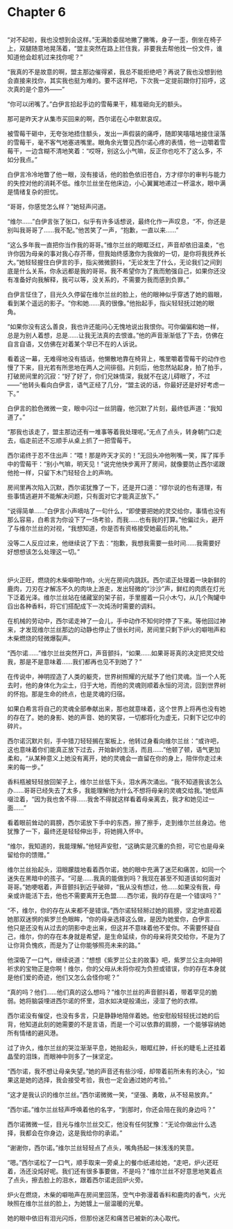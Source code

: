 # Chapter 6

<br>
“对不起啦，我也没想到会这样。”无满脸委屈地撇了撇嘴，身子一歪，倒坐在椅子上，双腿随意地晃荡着，“盟主突然在路上拦住我，非要我去帮他找一份文件，谁知道他会趁机过来找你呢？”

“我真的不是故意的啊，盟主那边催得紧，我总不能拒绝吧？再说了我也没想到他会直接来找你，其实我也挺为难的。要不这样吧，下次我一定提前跟你打招呼，这次真的是个意外——”

“你可以闭嘴了。”白伊言拾起手边的雪莓果干，精准砸向无的额头。

那可是昨天才从集市买回来的啊，西尔诺在心中默默哀叹。

被雪莓干砸中，无夸张地捂住额头，发出一声假装的痛呼，随即笑嘻嘻地接住滚落的雪莓干，毫不客气地塞进嘴里。眼角余光瞥见西尔诺心疼的表情，他一边嚼着雪莓干，一边含糊不清地笑着：“哎呀，别这么小气嘛，反正你也吃不了这么多，不如分我点。”

白伊言冷冷地瞥了他一眼，没有接话，他的脸色依旧苍白，方才缪尔的审判与能力的失控对他的消耗不低。维尔兰丝坐在他床边，小心翼翼地递过一杯温水，眼中满是情绪复杂的担忧。

“哥哥，你感觉怎么样？”她轻声问道。

“维尔……”白伊言张了张口，似乎有许多话想说，最终化作一声叹息，“不，你还是别叫我哥哥了……我不配。”他苦笑了一声，“抱歉，一直以来……”

“这么多年我一直把你当作我的哥哥。”维尔兰丝的眼眶泛红，声音却依旧温柔，“也许你因为母亲的事对我心存芥蒂，但我始终感激你为我做的一切，是你将我抚养长大。”她轻轻握住白伊言的手，指尖微微颤抖，“无论发生了什么，无论我们之间到底是什么关系，你永远都是我的哥哥。我不希望你为了我而勉强自己，如果你还没有准备好向我解释，我可以等，没关系的，不需要为我而感到负罪。”

白伊言怔住了，目光久久停留在维尔兰丝的脸上，他的眼神似乎穿透了她的眉眼，看到某个遥远的影子。“你和她……真的很像。”他抬起手，指尖轻轻抚过她的眼角。

“如果你没有这么善良，我也许还能问心无愧地说出我恨你。可你偏偏和她一样，总是为别人着想，总是……让我无法真的去恨谁。”他的声音渐渐低了下去，仿佛在自言自语，又仿佛在对着某个早已不在的人诉说。

看着这一幕，无难得地没有插话，他懒散地靠在椅背上，嘴里嚼着雪莓干的动作也慢了下来，目光若有所思地在两人之间徘徊。片刻后，他忽然站起身，拍了拍手，打破房间里的沉寂：“好了好了，你们兄妹情深，我就不在这儿碍眼了，不过——”他转头看向白伊言，语气正经了几分，“盟主说的话，你最好还是好好考虑一下。”

白伊言的脸色微微一变，眼中闪过一丝阴霾，他沉默了片刻，最终低声道：“我知道了。”

“那我也该走了，盟主那边还有一堆事等着我处理呢。”无点了点头，转身朝门口走去，临走前还不忘顺手从桌上抓了一把雪莓干。

西尔诺终于忍不住出声：“喂！那是昨天才买的！”无回头冲他咧嘴一笑，挥了挥手中的雪莓干：“别小气嘛，明天见！”说完他快步离开了房间，就像要防止西尔诺跟他抢一样，只留下木门轻轻合上的声响。

房间里再次陷入沉默，西尔诺犹豫了一下，还是开口道：“缪尔说的也有道理，有些事情逃避并不能解决问题，只有面对它才能真正放下。”

“说得简单……”白伊言小声嘀咕了一句什么，“即使要把她的灵交给你，事情也没有那么容易，白希言为你设下了一场考验，而我……也有我的打算。”他偏过头，避开了与维尔兰丝的对视，“我想知道，你是否有资格接受她最后的礼物。”

没等二人反应过来，他继续说了下去：“抱歉，我想我需要一些时间……我需要好好想想该怎么处理这一切。”

<br>

炉火正旺，燃烧的木柴噼啪作响，火光在房间内跳跃。西尔诺正处理着一块新鲜的鹿肉，刀刃在才解冻不久的肉块上游走，发出轻微的“沙沙”声，鲜红的肉质在灯光下泛着光泽。维尔兰丝站在储藏室的架子前，手里握着一只小木勺，从几个陶罐中舀出各种香料，将它们搭配成下一次炖汤时需要的调料。

在机械的劳动中，西尔诺走神了一会儿，手中动作不知何时停了下来。等他回过神来，才发现维尔兰丝那边的动静也停止了很长时间，房间里只剩下炉火的噼啪声和木柴燃烧的轻微爆裂声。

“西尔诺……”维尔兰丝突然开口，声音颤抖，“如果……如果哥哥真的决定把灵交给我，那是不是意味着……我们都再也见不到她了？”

在传说中，神明捏造了人类的躯壳，世界树照耀的光赋予了他们灵魂。当一个人死去时，他的身体化为尘土，归于大地，而他的灵魂则顺着永恒的河流，回到世界树的怀抱。那是生命的终点，也是灵魂的归宿。

如果白希言将自己的灵魂全部奉献出来，那也就意味着，这个世界上将再也没有她的存在了。她的身影、她的声音、她的笑容，一切都将化为虚无，只剩下记忆中的碎片。

西尔诺沉默片刻，手中猎刀轻轻搁在案板上，他转过身看向维尔兰丝：“或许吧，这也意味着你们能真正放下过去，开始新的生活，而且……”他顿了顿，语气更加柔和，“从某种意义上她没有离开，她的灵魂会一直留在你的身上，陪伴你走过未来的每一步。”

香料瓶被轻轻放回架子上，维尔兰丝低下头，泪水再次涌出。“我不知道我该怎么办……哥哥已经失去了太多，我能理解他为什么不想将母亲的灵魂交给我。”她低声啜泣着，“因为我也舍不得……我舍不得就这样看着母亲离去，我才和她见过一面……”

看着眼前耸动的肩膀，西尔诺放下手中的东西，擦了擦手，走到维尔兰丝身边。他犹豫了一下，最终还是轻轻伸出手，将她拥入怀中。

“维尔，我知道的，我能理解。”他轻声安慰，“这确实是沉重的负担，可它也是母亲留给你的馈赠。”

维尔兰丝抬起头，泪眼朦胧地看着西尔诺，她的眼中充满了迷茫和痛苦，如同一个迷失在黑暗中的孩子。“可是……我真的能做到吗？我现在甚至不知道该如何面对哥哥。”她哽咽着，声音颤抖到近乎破碎，“我从没有想过，他……如果没有我，母亲或许能活下去，他也不需要离开无色盟……西尔诺，我的存在是一个错误吗？”

“不，维尔，你的存在从来都不是错误。”西尔诺轻轻掰过她的肩膀，坚定地直视着她那双迷惘的紫罗兰色眼眸，“你的母亲选择这么做，是因为她爱你，白伊言……他只是还没有从过去的阴影中走出来，但这并不意味着他不爱你。不需要怀疑自己，维尔，你的存在本身就是希望，是生命延续，你的母亲将灵交给你，不是为了让你背负愧疚，而是为了让你能够照亮未来的路。”

他深吸了一口气，继续说道：“想想《紫罗兰公主的故事》吧，紫罗兰公主向神明祈求的宝物正是你啊！维尔，你的父母从未将你视为负担或错误，你的存在本身就是他们爱的奇迹，他们又怎么会怪你呢？”

“真的吗？他们……他们真的这么想吗？”维尔兰丝的声音颤抖着，带着罕见的脆弱。她将脑袋埋进西尔诺的怀里，泪水如决堤般涌出，浸湿了他的衣襟。

西尔诺没有催促，也没有多言，只是静静地陪伴着她。他安慰般轻轻抚过她的后背，他知道此刻的她需要的不是言语，而是一个可以依靠的肩膀，一个能够容纳她所有情绪的避风港。

过了许久，维尔兰丝的哭泣渐渐平息，她抬起头，眼眶红肿，纤长的睫毛上还挂着晶莹的泪珠，而眼神中则多了一抹坚定。

“西尔诺，我不想让母亲失望。”她的声音还有些沙哑，却带着前所未有的决心，“如果这是她的选择，我会接受考验，我也一定会通过她的考验。”

“这才是我认识的维尔兰丝。”西尔诺微微一笑，“坚强、勇敢，从不轻易放弃。”

“西尔诺。”维尔兰丝轻声呼唤着他的名字，“到那时，你还会陪在我的身边吗？”

西尔诺微微一怔，目光与维尔兰丝交汇，他没有任何犹豫：“无论你做出什么选择，我都会在你身边，这是我给你的承诺。”

“谢谢你，西尔诺。”维尔兰丝轻轻点了点头，嘴角扬起一抹浅浅的笑意。

“嗯。”西尔诺松了一口气，顺手取来一旁桌上的餐巾纸递给她，“走吧，炉火还旺着，汤还没炖好呢。我们还有很多事要做，不是吗？”维尔兰丝不好意思地笑着点了点头，擦去脸上的泪水，跟着西尔诺走回炉火旁。

炉火在燃烧，木柴的噼啪声在房间里回荡，空气中弥漫着香料和鹿肉的香气，火光映照在维尔兰丝的脸上，为她镀上一层温暖的光晕。

她的眼中依旧有泪光闪烁，但那份迷茫和痛苦已被新的决心取代。
